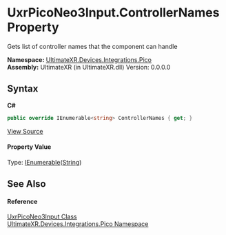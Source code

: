 # UxrPicoNeo3Input.ControllerNames Property 
 

Gets list of controller names that the component can handle

**Namespace:**&nbsp;<a href="N_UltimateXR_Devices_Integrations_Pico">UltimateXR.Devices.Integrations.Pico</a><br />**Assembly:**&nbsp;UltimateXR (in UltimateXR.dll) Version: 0.0.0.0

## Syntax

**C#**<br />
``` C#
public override IEnumerable<string> ControllerNames { get; }
```

<a href="UltimateXR/Scripts/Devices/Integrations/Pico/UxrPicoNeo3Input.cs" rel="noopener noreferrer" title="View the source code">View Source</a><br />

#### Property Value
Type: <a href="https://docs.microsoft.com/dotnet/api/system.collections.generic.ienumerable-1" target="_blank" rel="noopener noreferrer">IEnumerable</a>(<a href="https://docs.microsoft.com/dotnet/api/system.string" target="_blank" rel="noopener noreferrer">String</a>)

## See Also


#### Reference
<a href="T_UltimateXR_Devices_Integrations_Pico_UxrPicoNeo3Input">UxrPicoNeo3Input Class</a><br /><a href="N_UltimateXR_Devices_Integrations_Pico">UltimateXR.Devices.Integrations.Pico Namespace</a><br />